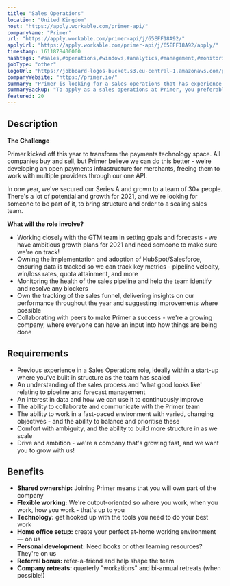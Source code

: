 ```yaml
---
title: "Sales Operations"
location: "United Kingdom"
host: "https://apply.workable.com/primer-api/"
companyName: "Primer"
url: "https://apply.workable.com/primer-api/j/65EFF18A92/"
applyUrl: "https://apply.workable.com/primer-api/j/65EFF18A92/apply/"
timestamp: 1611878400000
hashtags: "#sales,#operations,#windows,#analytics,#management,#monitoring"
jobType: "other"
logoUrl: "https://jobboard-logos-bucket.s3.eu-central-1.amazonaws.com/primer"
companyWebsite: "https://primer.io/"
summary: "Primer is looking for a sales operations that has experience in: experience in: #sales, #operations, #windows."
summaryBackup: "To apply as a sales operations at Primer, you preferably need to have some knowledge of: #sales, #operations, #windows."
featured: 20
---
```


## Description

**The Challenge**

Primer kicked off this year to transform the payments technology space. All companies buy and sell, but Primer believe we can do this better - we’re developing an open payments infrastructure for merchants, freeing them to work with multiple providers through our one API.

In one year, we've secured our Series A and grown to a team of 30+ people. There's a lot of potential and growth for 2021, and we're looking for someone to be part of it, to bring structure and order to a scaling sales team.

**What will the role involve?**

*   Working closely with the GTM team in setting goals and forecasts - we have ambitious growth plans for 2021 and need someone to make sure we're on track!
*   Owning the implementation and adoption of HubSpot/Salesforce, ensuring data is tracked so we can track key metrics - pipeline velocity, win/loss rates, quota attainment, and more
*   Monitoring the health of the sales pipeline and help the team identify and resolve any blockers
*   Own the tracking of the sales funnel, delivering insights on our performance throughout the year and suggesting improvements where possible
*   Collaborating with peers to make Primer a success - we're a growing company, where everyone can have an input into how things are being done

## Requirements

*   Previous experience in a Sales Operations role, ideally within a start-up where you've built in structure as the team has scaled
*   An understanding of the sales process and 'what good looks like' relating to pipeline and forecast management
*   An interest in data and how we can use it to continuously improve
*   The ability to collaborate and communicate with the Primer team
*   The ability to work in a fast-paced environment with varied, changing objectives - and the ability to balance and prioritise these
*   Comfort with ambiguity, and the ability to build more structure in as we scale
*   Drive and ambition - we're a company that's growing fast, and we want you to grow with us!

## Benefits

*   **Shared ownership:** Joining Primer means that you will own part of the company
*   **Flexible working:** We're output-oriented so where you work, when you work, how you work - that's up to you
*   **Technology:** get hooked up with the tools you need to do your best work
*   **Home office setup:** create your perfect at-home working environment — on us
*   **Personal development:** Need books or other learning resources? They're on us
*   **Referral bonus:** refer-a-friend and help shape the team
*   **Company retreats:** quarterly "workations" and bi-annual retreats (when possible!)
